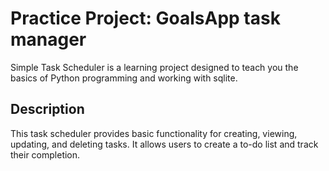 # Practice Project: GoalsApp task manager

Simple Task Scheduler is a learning project designed to teach you the basics of Python programming and working with sqlite.

## Description

This task scheduler provides basic functionality for creating, viewing, updating, and deleting tasks. It allows users to create a to-do list and track their completion.
